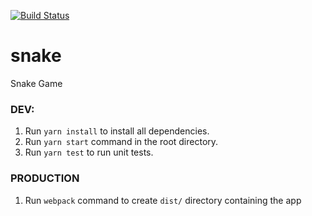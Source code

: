 [![Build Status](https://travis-ci.com/c3zi/snake.svg?branch=travis-ci-feature)](https://travis-ci.com/c3zi/snake)
# snake
Snake Game

### DEV:
1. Run `yarn install` to install all dependencies.
1. Run `yarn start` command in the root directory.
2. Run `yarn test` to run unit tests.

### PRODUCTION
1. Run `webpack` command to create `dist/` directory containing the app